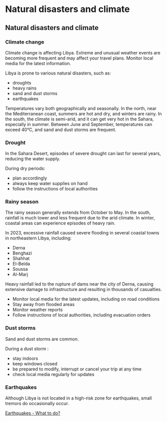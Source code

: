 # Natural disasters and climate

## Natural disasters and climate

### Climate change

Climate change is affecting Libya. Extreme and unusual weather events are becoming more frequent and may affect your travel plans. Monitor local media for the latest information.

Libya is prone to various natural disasters, such as:

* droughts
* heavy rains
* sand and dust storms
* earthquakes

Temperatures vary both geographically and seasonally. In the north, near the Mediterranean coast, summers are hot and dry, and winters are rainy. In the south, the climate is semi-arid, and it can get very hot in the Sahara, especially in summer. Between June and September, temperatures can exceed 40°C, and sand and dust storms are frequent.

### Drought

In the Sahara Desert, episodes of severe drought can last for several years, reducing the water supply.

During dry periods:

* plan accordingly
* always keep water supplies on hand
* follow the instructions of local authorities

### Rainy season

The rainy season generally extends from October to May. In the south, rainfall is much lower and less frequent due to the arid climate. In winter, coastal areas can experience episodes of heavy rain.

In 2023, excessive rainfall caused severe flooding in several coastal towns in northeastern Libya, including:

* Derna
* Benghazi
* Shahhat
* El-Beïda
* Soussa
* Al-Marj

Heavy rainfall led to the rupture of dams near the city of Derna, causing extensive damage to infrastructure and resulting in thousands of casualties.

* Monitor local media for the latest updates, including on road conditions
* Stay away from flooded areas
* Monitor weather reports
* Follow instructions of local authorities, including evacuation orders

### Dust storms

Sand and dust storms are common.

During a dust storm :

* stay indoors
* keep windows closed
* be prepared to modify, interrupt or cancel your trip at any time
* check local media regularly for updates

### Earthquakes

Although Libya is not located in a high-risk zone for earthquakes, small tremors do occasionally occur.

[Earthquakes - What to do?](https://www.getprepared.gc.ca/cnt/rsrcs/pblctns/rthqks-wtd/index-en.aspx)